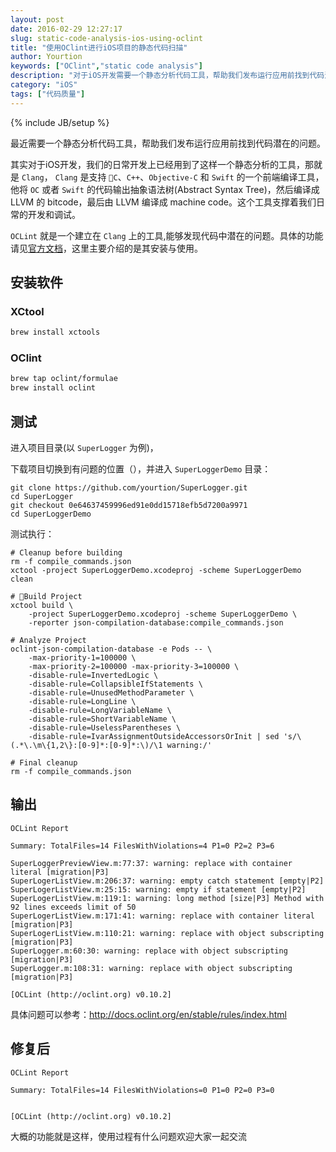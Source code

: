 ```yaml
---
layout: post
date: 2016-02-29 12:27:17
slug: static-code-analysis-ios-using-oclint
title: "使用OClint进行iOS项目的静态代码扫描"
author: Yourtion
keywords: ["OClint","static code analysis"]
description: "对于iOS开发需要一个静态分析代码工具，帮助我们发布运行应用前找到代码潜在的问题。OCLint就是一个建立在Clang上的工具,能够发现代码中潜在的问题。这里主要介绍的是其安装与使用。"
category: "iOS"
tags: ["代码质量"]
---
```

{% include JB/setup %}

最近需要一个静态分析代码工具，帮助我们发布运行应用前找到代码潜在的问题。

其实对于iOS开发，我们的日常开发上已经用到了这样一个静态分析的工具，那就是 `Clang`， `Clang` 是支持 `C`、`C++`、`Objective-C` 和 `Swift` 的一个前端编译工具，他将 `OC` 或者 `Swift` 的代码输出抽象语法树(Abstract Syntax Tree)，然后编译成 LLVM 的 bitcode，最后由 LLVM 编译成 machine code。这个工具支撑着我们日常的开发和调试。

`OCLint` 就是一个建立在 `Clang` 上的工具,能够发现代码中潜在的问题。具体的功能请见[官方文档](http://docs.oclint.org/en/stable/)，这里主要介绍的是其安装与使用。

## 安装软件

### XCtool

```bash
brew install xctools
```

### OClint 

```bash
brew tap oclint/formulae
brew install oclint
```			
			
## 测试

进入项目目录(以 `SuperLogger` 为例)，

下载项目切换到有问题的位置（），并进入 `SuperLoggerDemo` 目录：

```
git clone https://github.com/yourtion/SuperLogger.git
cd SuperLogger
git checkout 0e64637459996ed91e0dd15718efb5d7200a9971
cd SuperLoggerDemo
```

测试执行：

```
# Cleanup before building
rm -f compile_commands.json
xctool -project SuperLoggerDemo.xcodeproj -scheme SuperLoggerDemo clean

# Build Project
xctool build \
	-project SuperLoggerDemo.xcodeproj -scheme SuperLoggerDemo \
	-reporter json-compilation-database:compile_commands.json

# Analyze Project
oclint-json-compilation-database -e Pods -- \
	-max-priority-1=100000 \
	-max-priority-2=100000 -max-priority-3=100000 \
   	-disable-rule=InvertedLogic \
   	-disable-rule=CollapsibleIfStatements \
 	-disable-rule=UnusedMethodParameter \
	-disable-rule=LongLine \
	-disable-rule=LongVariableName \
	-disable-rule=ShortVariableName \
	-disable-rule=UselessParentheses \
	-disable-rule=IvarAssignmentOutsideAccessorsOrInit | sed 's/\(.*\.\m\{1,2\}:[0-9]*:[0-9]*:\)/\1 warning:/'

# Final cleanup
rm -f compile_commands.json
```

## 输出

```
OCLint Report

Summary: TotalFiles=14 FilesWithViolations=4 P1=0 P2=2 P3=6

SuperLoggerPreviewView.m:77:37: warning: replace with container literal [migration|P3]
SuperLogerListView.m:206:37: warning: empty catch statement [empty|P2]
SuperLogerListView.m:25:15: warning: empty if statement [empty|P2]
SuperLogerListView.m:119:1: warning: long method [size|P3] Method with 92 lines exceeds limit of 50
SuperLogerListView.m:171:41: warning: replace with container literal [migration|P3]
SuperLogerListView.m:110:21: warning: replace with object subscripting [migration|P3]
SuperLogger.m:60:30: warning: replace with object subscripting [migration|P3]
SuperLogger.m:108:31: warning: replace with object subscripting [migration|P3]

[OCLint (http://oclint.org) v0.10.2]

```

具体问题可以参考：http://docs.oclint.org/en/stable/rules/index.html

## 修复后

```
OCLint Report

Summary: TotalFiles=14 FilesWithViolations=0 P1=0 P2=0 P3=0


[OCLint (http://oclint.org) v0.10.2]
```

大概的功能就是这样，使用过程有什么问题欢迎大家一起交流
